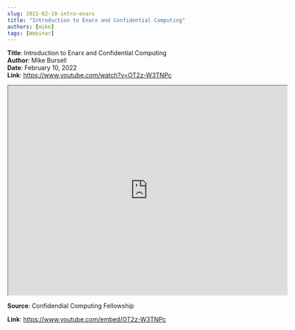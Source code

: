 ```yaml
---
slug: 2022-02-10-intro-enarx
title: "Introduction to Enarx and Confidential Computing"  
authors: [mike]
tags: [Webinar]
---
```


**Title**: Introduction to Enarx and Confidential Computing  
**Author**: Mike Bursell  
**Date**: February 10, 2022  
**Link**: https://www.youtube.com/watch?v=OT2z-W3TNPc  
  
<iframe src="https://www.youtube.com/embed/OT2z-W3TNPc" height="480" width="640" allowFullScreen></iframe> 


**Source**: Confidendial Computing Fellowship

**Link**: https://www.youtube.com/embed/OT2z-W3TNPc